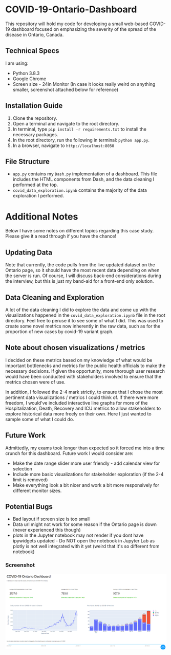 # COVID-19-Ontario-Dashboard
This repository will hold my code for developing a small web-based COVID-19 dashboard focused on emphasizing the severity of the spread of the disease in Ontario, Canada.

## Technical Specs
I am using:
- Python 3.8.3
- Google Chrome
- Screen size - 24in Monitor (In case it looks really weird on anything smaller, screenshot attached below for reference)

## Installation Guide

1. Clone the repository.
2. Open a terminal and navigate to the root directory.
3. In terminal, type `pip install -r requirements.txt` to install the necessary packages.
4. In the root directory, run the following in terminal: `python app.py`.
5. In a browser, navigate to `http://localhost:8050`

## File Structure

- `app.py` contains my `Dash.py` implementation of a dashboard. This file includes the HTML components from Dash, and the data cleaning I performed at the top.
- `covid_data_exploration.ipynb` contains the majority of the data exploration I performed.

# Additional Notes
Below I have some notes on different topics regarding this case study. Please give it a read through if you have the chance!

## Updating Data
Note that currently, the code pulls from the live updated dataset on the Ontario page, so it should have the most recent data depending on when the server is run. Of course, I will discuss back-end considerations during the interview, but this is just my band-aid for a front-end only solution.

## Data Cleaning and Exploration
A lot of the data cleaning I did to explore the data and come up with the visualizations happened in the `covid_data_exploration.ipynb` file in the root directory. Feel free to peruse it to see some of what I did. This was used to create some novel metrics now inherently in the raw data, such as for the proportion of new cases by covid-19 variant graph.

## Note about chosen visualizations / metrics
I decided on these metrics based on my knowledge of what would be important bottlenecks and metrics for the public health officials to make the necessary decisions. If given the opportunity, more thorough user research would have been conducted with stakeholders involved to ensure that the metrics chosen were of use.

In addition, I followed the 2-4 mark strictly, to ensure that I chose the most pertinent data visualizations / metrics I could think of. If there were more freedom, I would've included interactive line graphs for more of the Hospitalization, Death, Recovery and ICU metrics to allow stakeholders to explore historical data more freely on their own. Here I just wanted to sample some of what I could do.

## Future Work
Admittedly, my exams took longer than expected so it forced me into a time crunch for this dashboard. Future work I would consider are:

- Make the date range slider more user friendly - add calendar view for selection
- Include more basic visualizations for stakeholder exploration (if the 2-4 limit is removed)
- Make everything look a bit nicer and work a bit more responsively for different monitor sizes.

## Potential Bugs

- Bad layout if screen size is too small
- Data url might not work for some reason if the Ontario page is down (never experienced this though)
- plots in the Jupyter notebook may not render if you dont have ipywidgets updated - Do NOT open the notebook in Jupyter Lab as plotly is not well integrated with it yet (weird that it's so different from notebook)


### Screenshot
![Alt text](./images/screenshot.PNG?raw=true "Optional Title")